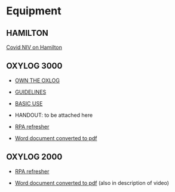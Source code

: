 # Equipment

## HAMILTON

[Covid NIV on Hamilton](https://youtu.be/-M0KCggp1Lw)

## OXYLOG 3000

* [OWN THE OXLOG](https://youtu.be/7kRf2VGG3Fo)

* [GUIDELINES](https://drive.google.com/file/d/1NnhnEtRAUYxfzYT8kxqnGfNbzGd54o3J/view?usp=sharing)

* [BASIC USE](https://youtu.be/AVev0DYYWQ4)

* HANDOUT: to be attached here

* [RPA refresher](https://youtu.be/JZ4vUvxuQvQ)

* [Word document converted to pdf](https://drive.google.com/open?id=13nbh2IgHZCTD3GOoij2BmAAAbuwsHbPt)

## OXYLOG 2000

* [RPA refresher](https://youtu.be/pSSZ5xUP-R0)

* [Word document converted to pdf](https://drive.google.com/file/d/1rYq6sNUzpQOkymMuwkb5ntMJ85JJetGg/view?usp=sharing)
(also in description of video)

